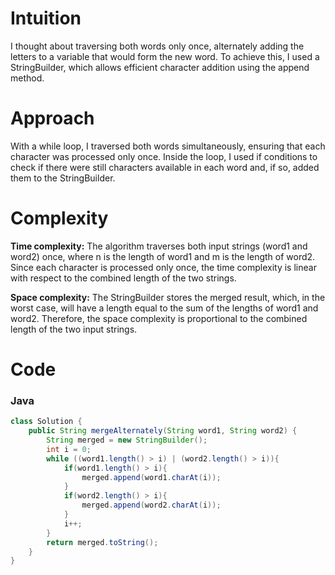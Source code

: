 # Intuition
I thought about traversing both words only once, alternately adding the letters to a variable that would form the new word. To achieve this, I used a StringBuilder, which allows efficient character addition using the append method.

# Approach
With a while loop, I traversed both words simultaneously, ensuring that each character was processed only once. Inside the loop, I used if conditions to check if there were still characters available in each word and, if so, added them to the StringBuilder.

# Complexity
**Time complexity:**
The algorithm traverses both input strings (word1 and word2) once, where n is the length of word1 and m is the length of word2. Since each character is processed only once, the time complexity is linear with respect to the combined length of the two strings.

**Space complexity:**
The StringBuilder stores the merged result, which, in the worst case, will have a length equal to the sum of the lengths of word1 and word2. Therefore, the space complexity is proportional to the combined length of the two input strings.

# Code
### Java
```Java
class Solution {
    public String mergeAlternately(String word1, String word2) {
        String merged = new StringBuilder();
        int i = 0;
        while ((word1.length() > i) | (word2.length() > i)){
            if(word1.length() > i){
                merged.append(word1.charAt(i));
            }
            if(word2.length() > i){
                merged.append(word2.charAt(i));
            }
            i++;
        }
        return merged.toString();
    }
}
```
